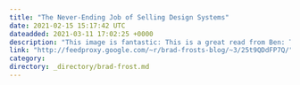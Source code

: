 ```yaml
---
title: "The Never-Ending Job of Selling Design Systems"
date: 2021-02-15 15:17:42 UTC
dateadded: 2021-03-11 17:02:25 +0000
description: "This image is fantastic: This is a great read from Ben: The Never-Ending Job of Selling Design Systems – A List Apart"
link: "http://feedproxy.google.com/~r/brad-frosts-blog/~3/25t9QDdFP7Q/"
category:
directory: _directory/brad-frost.md
---
```

